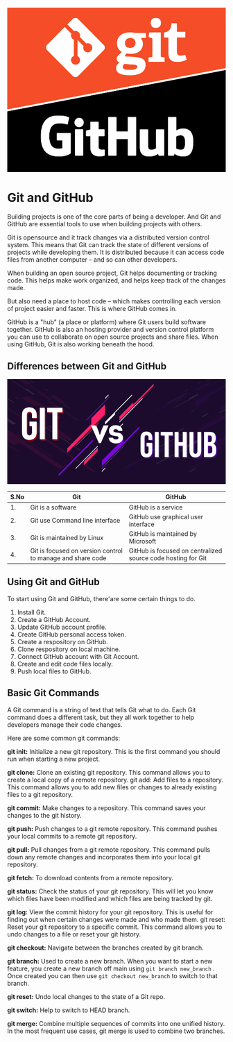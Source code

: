 ![Git and Github](../images/git-&-github.jpg "Git and Gihub image")
# Git and GitHub

Building projects is one of the core parts of being a developer. And Git and GitHub are essential tools to use when building projects with others.

Git is opensource and it track changes via a distributed version control system. This means that Git can track the state of different versions of projects while developing them. It is distributed because it can access code files from another computer – and so can other developers.

When building an open source project, Git helps documenting or tracking code. This helps make work organized, and helps keep track of the changes made.

But also need a place to host code – which makes controlling each version of project easier and faster. This is where GitHub comes in.

GitHub is a "hub" (a place or platform) where Git users build software together. GitHub is also an hosting provider and version control platform you can use to collaborate on open source projects and share files. When using GitHub, Git is also working beneath the hood.

## Differences between Git and GitHub
![Git or Github](../images/Git-vs-GitHub.png "Git vs GitHub image")

|S.No|Git|GitHub|
|---|------------|------------|
|1.|Git is a software|GitHub is a service|
|2.|Git use Command line interface|GitHub use graphical user interface|
|3.|Git is maintained by Linux|GitHub is maintained by Microsoft|
|4.|Git is focused on version control to manage and share code|GitHub is focused on centralized source code hosting for Git|


## Using Git and GitHub

To start using Git and GitHub, there'are some certain things to do.

1. Install Git.
2. Create a GitHub Account.
3. Update GitHub account profile.
4. Create GitHub personal access token.
5. Create a respository on GitHub.
6. Clone respository on local machine.
7. Connect GitHub account with Git Account.
8. Create and edit code files locally.
9. Push local files to GitHub.

## Basic Git Commands

A Git command is a string of text that tells Git what to do. Each Git command does a different task, but they all work together to help developers manage their code changes.

Here are some common git commands:

**git init:** Initialize a new git repository. This is the first command you should run when starting a new project.

**git clone:**  Clone an existing git repository. This command allows you to create a local copy of a remote repository.
git add: Add files to a repository. This command allows you to add new files or changes to already existing files to a git repository.

**git commit:** Make changes to a repository. This command saves your changes to the git history.

**git push:** Push changes to a git remote repository. This command pushes your local commits to a remote git repository.

**git pull:** Pull changes from a git remote repository. This command pulls down any remote changes and incorporates them into your local git repository.

**git fetch:** To download contents from a remote repository.

**git status:** Check the status of your git repository. This will let you know which files have been modified and which files are being tracked by git.

**git log:** View the commit history for your git repository. This is useful for finding out when certain changes were made and who made them.
git reset:  Reset your git repository to a specific commit. This command allows you to undo changes to a file or reset your git history.

**git checkout:** Navigate between the branches created by git branch.

**git branch:**  Used to create a new branch. When you want to start a new feature, you create a new branch off main using `git branch new_branch` . Once created you can then use `git checkout new_branch` to switch to that branch.

**git reset:** Undo local changes to the state of a Git repo.

**git switch:** Help to switch to HEAD branch.

**git merge:** Combine multiple sequences of commits into one unified history. In the most frequent use cases, git merge is used to combine two branches.